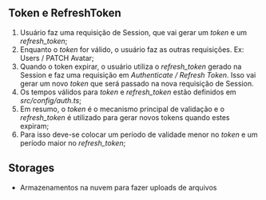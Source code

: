 
## Token e RefreshToken

1. Usuário faz uma requisição de Session, que vai gerar um *token* e um *refresh_token*;
2. Enquanto o *token* for válido, o usuário faz as outras requisições. Ex: Users / PATCH Avatar;
3. Quando o token expirar, o usuário utiliza o *refresh_token* gerado na Session e faz uma
requisição em _Authenticate / Refresh Token_. Isso vai gerar um novo *token* que será passado na
nova requisição de Session.
4. Os tempos válidos para *token* e *refresh_token* estão definidos em _src/config/auth.ts_;
5. Em resumo, o *token* é o mecanismo principal de validação e o *refresh_token* é utilizado para
gerar novos tokens quando estes expiram;
6. Para isso deve-se colocar um período de validade menor no *token* e  um período maior no 
*refresh_token*;

## Storages

* Armazenamentos na nuvem para fazer uploads de arquivos
